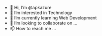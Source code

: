 - 👋 Hi, I’m @apkazure
- 👀 I’m interested in Technology
- 🌱 I’m currently learning Web Development
- 💞️ I’m looking to collaborate on ...
- 📫 How to reach me ...

<!---
apkazure/apkazure is a ✨ special ✨ repository because its `README.md` (this file) appears on your GitHub profile.
You can click the Preview link to take a look at your changes.
--->
